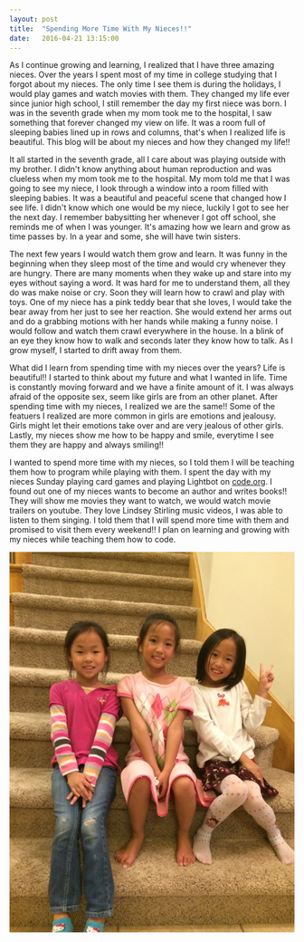 ```yaml
---
layout: post
title:  "Spending More Time With My Nieces!!"
date:   2016-04-21 13:15:00
---
```

As I continue growing and learning, I realized that I have three 
amazing nieces. Over the years I spent most of my time in college studying that 
I forgot about my nieces. The only time I see them is during the holidays, I would 
play games and watch movies with them. They changed my life ever since junior 
high school, I still remember the day my first niece was born. I was in the seventh grade 
when my mom took me to the hospital, I saw something that forever changed my view on life. 
It was a room full of sleeping babies lined up in rows and columns, that's when I realized 
life is beautiful. This blog will be about my nieces and how they changed my life!!

It all started in the seventh grade, all I care about was playing outside with my brother. 
I didn't know anything about human reproduction and was clueless when my mom took me to the 
hospital. My mom told me that I was going to see my niece, I look through a window into a room 
filled with sleeping babies. It was a beautiful and peaceful scene that changed how I see life. 
I didn't know which one would be my niece, luckily I got to see her the next day. I remember 
babysitting her whenever I got off school, she reminds me of when I was younger. 
It's amazing how we learn and grow as time passes by. In a year and some, she will 
have twin sisters.

The next few years I would watch them grow and learn. It was funny in the beginning when they sleep 
most of the time and would cry whenever they are hungry. There are many moments when they wake up and 
stare into my eyes without saying a word. It was hard for me to understand them, all they do was 
make noise or cry. Soon they will learn how to crawl and play with toys. One of my niece has a pink teddy 
bear that she loves, I would take the bear away from her just to see her reaction. She would extend her arms out 
and do a grabbing motions with her hands while making a funny noise. I would follow and watch them crawl everywhere 
in the house. In a blink of an eye they know how to walk and seconds later they know how to talk. As I grow myself, 
I started to drift away from them.

What did I learn from spending time with my nieces over the years? Life is beautiful!! I started to think 
about my future and what I wanted in life. Time is constantly moving forward and we have a finite amount of it. I 
was always afraid of the opposite sex, seem like girls are from an other planet. After spending time with my nieces, 
I realized we are the same!! Some of the featuers I realized are more common in girls are emotions and jealousy. Girls might 
let their emotions take over and are very jealous of other girls. Lastly, my nieces show me how to be happy and smile, everytime I 
see them they are happy and always smiling!!

I wanted to spend more time with my nieces, so I told them I will be teaching them how to program while playing with them. I spent the 
day with my nieces Sunday playing card games and playing Lightbot on <a href="https://code.org/learn" target="_blank">code.org</a>. I 
found out one of my nieces wants to become an author and writes books!! They will show me movies they want to watch, we would watch movie trailers 
on youtube. They love Lindsey Stirling music videos, I was able to listen to them singing. I told them that I will spend more time with them and promised 
to visit them every weekend!! I plan on learning and growing with my nieces while teaching them how to code.

<img class="responsive-img" src="/assets/images/niece.jpg">
